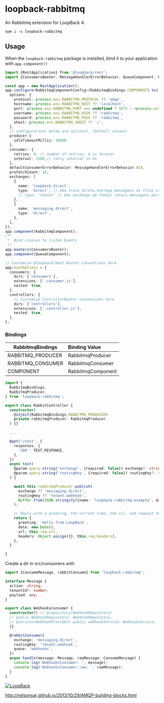 # loopback-rabbitmq

An Rabbitmq extension for LoopBack 4.

```npm
npm i -s loopback-rabbitmq
```

## Usage

When the `loopback-rabbitmq` package is installed, bind it to your application with `app.component()`

```typescript
import {RestApplication} from '@loopback/rest';
import {ConsumersBooter, MessageHandlerErrorBehavior, QueueComponent, RabbitmqBindings, RabbitmqComponent, RabbitmqComponentConfig} from 'loopback-rabbitmq';

const app = new RestApplication();
app.configure<RabbitmqComponentConfig>(RabbitmqBindings.COMPONENT).to({
  options: {
    protocol: process.env.RABBITMQ_PROTOCOL ?? 'amqp',
    hostname: process.env.RABBITMQ_HOST ?? 'localhost',
    port: process.env.RABBITMQ_PORT === undefined ? 5672 : +process.env.RABBITMQ_PORT,
    username: process.env.RABBITMQ_USER ?? 'rabbitmq',
    password: process.env.RABBITMQ_PASS ?? 'rabbitmq',
    vhost: process.env.RABBITMQ_VHOST ?? '/',
  },
  // configurations below are optional, (Default values)
  producer:{
    idleTimeoutMillis: 10000
  },
  consumer: {
    retries: 0, // number of retries, 0 is forever
    interval: 1500,// retry interval in ms
  },
  defaultConsumerErrorBehavior: MessageHandlerErrorBehavior.ACK,
  prefetchCount: 10,
  exchanges: [
    {
      name: 'loopback.direct',
      type: 'direct', // Uma troca direta entrega mensagens às filas com base na chave de roteamento de mensagens.
      // type: 'fanout' // Uma exchange de fanout roteia mensagens para todas as filas que estão vinculadas
    },
    {
      name: 'messaging.direct',
      type: 'direct',
    },
  ],
});
app.component(RabbitmqComponent);
/**
 *  Bind classes to listen Events
 */
app.booters(ConsumersBooter);
app.component(QueueComponent);

// Customize @loopback/boot Booter Conventions here
app.bootOptions = {
  consumers: {
    dirs: ['consumers'],
    extensions: ['.consumer.js'],
    nested: true,
  },
  controllers: {
    // Customize ControllerBooter Conventions here
    dirs: ['controllers'],
    extensions: ['.controller.js'],
    nested: true,
  },
};

```

### Bindings

| RabbitmqBindings  | Binding Value     |
| ----------------- | :---------------- |
| RABBITMQ_PRODUCER | RabbitmqProducer  |
| RABBITMQ_CONSUMER | RabbitmqConsumer  |
| COMPONENT         | RabbitmqComponent |

```typescript
import {
  RabbitmqBindings,
  RabbitmqProducer,
} from 'loopback-rabbitmq';

export class RabbitController {
  constructor(
    @inject(RabbitmqBindings.RABBITMQ_PRODUCER)
    private rabbitmqProducer: RabbitmqProducer
  ) {}

  ...

  @get('/test', {
    responses: {
      '200': TEST_RESPONSE,
    },
  })
  async test(
    @param.query.string('exchange', {required: false}) exchange?: string,
    @param.query.string('routingKey', {required: false}) routingKey?: string,
  ) {

    await this.rabbitmqProducer.publish(
      exchange ?? 'messaging.direct',
      routingKey ?? 'tenant.webhook',
      Buffer.from(JSON.stringify({name: 'loopback-rabbitmq-example', date: new Date()})),
    );

    // Reply with a greeting, the current time, the url, and request headers
    return {
      greeting: 'Hello from LoopBack',
      date: new Date(),
      url: this.req.url,
      headers: Object.assign({}, this.req.headers),
    };
  }

}
```

Create a dir in src/consumers with

```ts
import {ConsumeMessage, rabbitConsume} from 'loopback-rabbitmq';

interface Message {
  action: string;
  tenantId?: number;
  payload: any;
}

export class WebhooksConsumer {
  constructor() // @repository(WebhookRepository)
  // public WebhookRepository: WebhookRepository,
  // @service(WebhookProvider) public webhookService: WebhookService,
  {}

  @rabbitConsume({
    exchange: 'messaging.direct',
    routingKey: 'tenant.webhook',
    queue: 'webhooks',
  })
  async handle(message: Message, rawMessage: ConsumeMessage) {
    console.log('WebhooksConsumer: ', message);
    console.log('WebhooksConsumer:raw: ', rawMessage);
  }
}
```

[![LoopBack](<https://github.com/strongloop/loopback-next/raw/master/docs/site/imgs/branding/Powered-by-LoopBack-Badge-(blue)-@2x.png>)](http://loopback.io/)

<http://nelsonsar.github.io/2013/10/29/AMQP-building-blocks.html>
